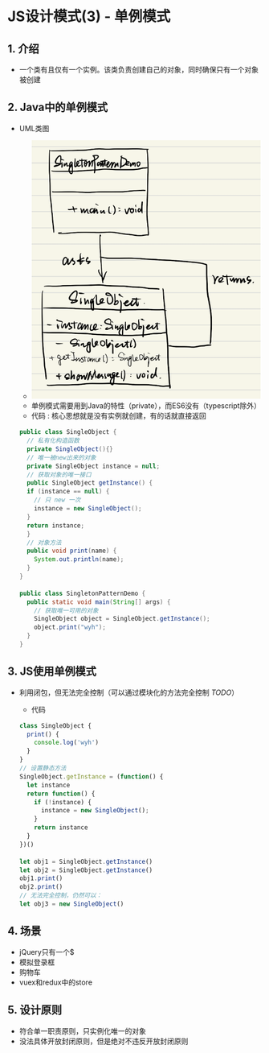 # JS设计模式(3) - 单例模式

## 1. 介绍

- 一个类有且仅有一个实例。该类负责创建自己的对象，同时确保只有一个对象被创建

## 2. Java中的单例模式

- UML类图
  - ![singleton UML](../../documents/img/js_singleton.png)
  - 单例模式需要用到Java的特性（private），而ES6没有（typescript除外）
  - 代码 : 核心思想就是没有实例就创建，有的话就直接返回

  ```java
  public class SingleObject {  
    // 私有化构造函数
    private SingleObject(){}
    // 唯一被new出来的对象
    private SingleObject instance = null;
    // 获取对象的唯一接口
    public SingleObject getInstance() {  
    if (instance == null) {  
      // 只 new 一次
      instance = new SingleObject();  
    }  
    return instance;  
    }
    // 对象方法
    public void print(name) {
      System.out.println(name);
    }
  }

  public class SingletonPatternDemo {
    public static void main(String[] args) {
      // 获取唯一可用的对象
      SingleObject object = SingleObject.getInstance();
      object.print("wyh");
    }
  }
  ```

## 3. JS使用单例模式

- 利用闭包，但无法完全控制（可以通过模块化的方法完全控制 *TODO*）
  - 代码

  ```js
  class SingleObject {
    print() {
      console.log('wyh')
    }
  }
  // 设置静态方法
  SingleObject.getInstance = (function() {
    let instance
    return function() {
      if (!instance) {
        instance = new SingleObject();
      }
      return instance
    }
  })()

  let obj1 = SingleObject.getInstance()
  let obj2 = SingleObject.getInstance()
  obj1.print()
  obj2.print()
  // 无法完全控制，仍然可以：
  let obj3 = new SingleObject()
  ```

## 4. 场景

- jQuery只有一个$
- 模拟登录框
- 购物车
- vuex和redux中的store

## 5. 设计原则

- 符合单一职责原则，只实例化唯一的对象
- 没法具体开放封闭原则，但是绝对不违反开放封闭原则
